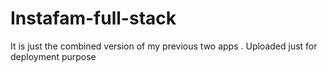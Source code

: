 # Instafam-full-stack
It is just the combined version of my previous two apps . Uploaded just for deployment purpose

